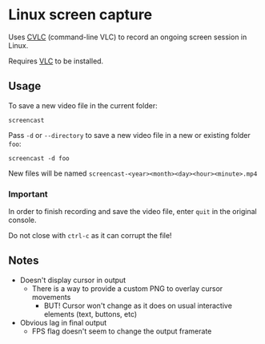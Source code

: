 # Linux screen capture

Uses [CVLC](#) (command-line VLC) to record an ongoing screen session in Linux.

Requires [VLC](#) to be installed.

## Usage

To save a new video file in the current folder:

```
screencast
```

Pass `-d` or `--directory` to save a new video file in a new or existing folder `foo`:

```
screencast -d foo
```

New files will be named `screencast-<year><month><day><hour><minute>.mp4`

### Important

In order to finish recording and save the video file, enter `quit` in the original console.

Do not close with `ctrl-c` as it can corrupt the file!

## Notes

- Doesn't display cursor in output
  - There is a way to provide a custom PNG to overlay cursor movements
    - BUT! Cursor won't change as it does on usual interactive elements (text, buttons, etc) 
- Obvious lag in final output
  - FPS flag doesn't seem to change the output framerate
